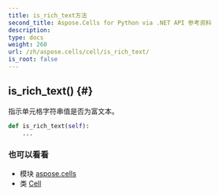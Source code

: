 ```yaml
---
title: is_rich_text方法
second_title: Aspose.Cells for Python via .NET API 参考资料
description:
type: docs
weight: 260
url: /zh/aspose.cells/cell/is_rich_text/
is_root: false
---
```

##  is_rich_text() {#}
指示单元格字符串值是否为富文本。



```python
def is_rich_text(self):
    ...
```





### 也可以看看
* 模块 [aspose.cells](../../)
* 类 [Cell](/cells/python-net/zh/aspose.cells/cell)
